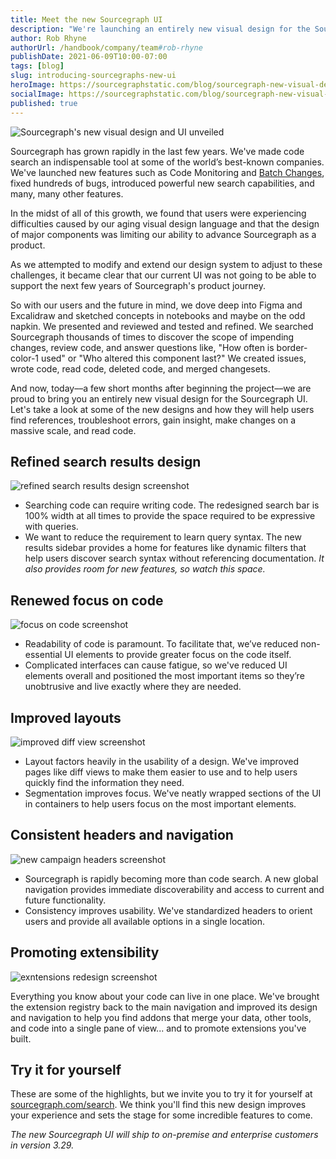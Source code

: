 ```yaml
---
title: Meet the new Sourcegraph UI
description: "We're launching an entirely new visual design for the Sourcegraph UI today! We've added so many features to Sourcegraph in the last few years, that we needed an entirely new visual design to keep up with our advancements. Let's take a look at some of the new designs and how they will help users navigate, understand, and make changes to code more efficiently."
author: Rob Rhyne
authorUrl: /handbook/company/team#rob-rhyne
publishDate: 2021-06-09T10:00-07:00
tags: [blog]
slug: introducing-sourcegraphs-new-ui
heroImage: https://sourcegraphstatic.com/blog/sourcegraph-new-visual-design-ui.jpg
socialImage: https://sourcegraphstatic.com/blog/sourcegraph-new-visual-design-ui.jpg
published: true
---
```


![Sourcegraph's new visual design and UI unveiled](https://sourcegraphstatic.com/blog/sourcegraph-new-visual-design-ui.jpg)

Sourcegraph has grown rapidly in the last few years. We've made code search an indispensable tool at some of the world’s best-known companies. We've launched new features such as Code Monitoring and [Batch Changes](blog/introducing-batch-changes/), fixed hundreds of bugs, introduced powerful new search capabilities, and many, many other features. 

In the midst of all of this growth, we found that users were experiencing difficulties caused by our aging visual design language and that the design of major components was limiting our ability to advance Sourcegraph as a product. 

As we attempted to modify and extend our design system to adjust to these challenges, it became clear that our current UI was not going to be able to support the next few years of Sourcegraph's product journey. 

So with our users and the future in mind, we dove deep into Figma and Excalidraw and sketched concepts in notebooks and maybe on the odd napkin. We presented and reviewed and tested and refined. We searched Sourcegraph thousands of times to discover the scope of impending changes, review code, and answer questions like, "How often is border-color-1 used" or "Who altered this component last?" We created issues, wrote code, read code, deleted code, and merged changesets.

And now, today––a few short months after beginning the project––we are proud to bring you an entirely new visual design for the Sourcegraph UI. Let's take a look at some of the new designs and how they will help users find references, troubleshoot errors, gain insight, make changes on a massive scale, and read code.

## Refined search results design

![refined search results design screenshot](https://sourcegraphstatic.com/blog/redesign/redesign_search_results.png)

- Searching code can require writing code. The redesigned search bar is 100% width at all times to provide the space required to be expressive with queries.
- We want to reduce the requirement to learn query syntax. The new results sidebar provides a home for features like dynamic filters that help users discover search syntax without referencing documentation. _It also provides room for new features, so watch this space._

## Renewed focus on code

![focus on code screenshot](https://sourcegraphstatic.com/blog/redesign/redesign_code.png)

- Readability of code is paramount. To facilitate that, we’ve reduced non-essential UI elements to provide greater focus on the code itself.
- Complicated interfaces can cause fatigue, so we've reduced UI elements overall and positioned the most important items so they’re unobtrusive and live exactly where they are needed.

## Improved layouts

![improved diff view screenshot](https://sourcegraphstatic.com/blog/redesign/redesign_layouts.png)

- Layout factors heavily in the usability of a design. We've improved pages like diff views to make them easier to use and to help users quickly find the information they need. 
- Segmentation improves focus. We've neatly wrapped sections of the UI in containers to help users focus on the most important elements.

## Consistent headers and navigation

![new campaign headers screenshot](https://sourcegraphstatic.com/blog/redesign/redesign_headers.png)

- Sourcegraph is rapidly becoming more than code search. A new global navigation provides immediate discoverability and access to current and future functionality.
- Consistency improves usability. We've standardized headers to orient users and provide all available options in a single location.

## Promoting extensibility

![exntensions redesign screenshot](https://sourcegraphstatic.com/blog/redesign/redesign_extensions.png)

Everything you know about your code can live in one place. We've brought the extension registry back to the main navigation and improved its design and navigation to help you find addons that merge your data, other tools, and code into a single pane of view... and to promote extensions you've built.

## Try it for yourself

These are some of the highlights, but we invite you to try it for yourself at [sourcegraph.com/search](http://sourcegraph.com/search). We think you'll find this new design improves your experience and sets the stage for some incredible features to come. 

_The new Sourcegraph UI will ship to on-premise and enterprise customers in version 3.29._
